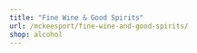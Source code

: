 ```yaml
---
title: "Fine Wine & Good Spirits"
url: /mckeesport/fine-wine-and-good-spirits/
shop: alcohol
---
```

